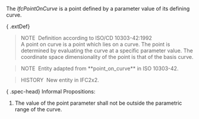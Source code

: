 The _IfcPointOnCurve_ is a point defined by a parameter value of its defining curve.

{ .extDef}
> NOTE&nbsp; Definition according to ISO/CD 10303-42:1992  
> A point on curve is a point which lies on a curve. The point is determined by evaluating the curve at a specific parameter value. The coordinate space dimensionality of the point is that of the basis curve.

> NOTE&nbsp; Entity adapted from \*\*point_on_curve\*\* in ISO 10303-42.

> HISTORY&nbsp; New entity in IFC2x2.

{ .spec-head}
Informal Propositions:

1. The value of the point parameter shall not be outside the parametric range of the curve.
